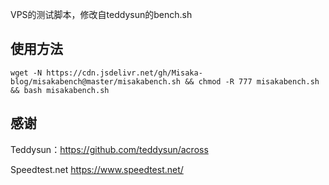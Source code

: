 
VPS的测试脚本，修改自teddysun的bench.sh

## 使用方法

```shell
wget -N https://cdn.jsdelivr.net/gh/Misaka-blog/misakabench@master/misakabench.sh && chmod -R 777 misakabench.sh && bash misakabench.sh
```

## 感谢

Teddysun：https://github.com/teddysun/across

Speedtest.net https://www.speedtest.net/
